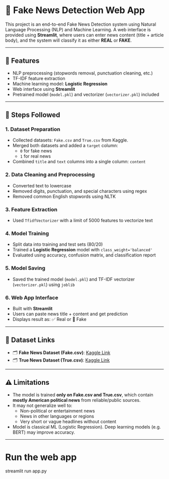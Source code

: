 # 📰 Fake News Detection Web App

This project is an end-to-end Fake News Detection system using Natural Language Processing (NLP) and Machine Learning. A web interface is provided using **Streamlit**, where users can enter news content (title + article body), and the system will classify it as either **REAL** or **FAKE**.

---

## 🚀 Features

- NLP preprocessing (stopwords removal, punctuation cleaning, etc.)
- TF-IDF feature extraction
- Machine learning model: **Logistic Regression**
- Web interface using **Streamlit**
- Pretrained model (`model.pkl`) and vectorizer (`vectorizer.pkl`) included

---

## 📌 Steps Followed

### 1. Dataset Preparation
- Collected datasets: `Fake.csv` and `True.csv` from Kaggle.
- Merged both datasets and added a `target` column:  
  - `0` for fake news  
  - `1` for real news
- Combined `title` and `text` columns into a single column: `content`

### 2. Data Cleaning and Preprocessing
- Converted text to lowercase
- Removed digits, punctuation, and special characters using regex
- Removed common English stopwords using NLTK

### 3. Feature Extraction
- Used `TfidfVectorizer` with a limit of 5000 features to vectorize text

### 4. Model Training
- Split data into training and test sets (80/20)
- Trained a **Logistic Regression** model with `class_weight='balanced'`
- Evaluated using accuracy, confusion matrix, and classification report

### 5. Model Saving
- Saved the trained model (`model.pkl`) and TF-IDF vectorizer (`vectorizer.pkl`) using `joblib`

### 6. Web App Interface
- Built with **Streamlit**
- Users can paste news title + content and get prediction
- Displays result as: ✅ Real or 🚨 Fake

---

## 📂 Dataset Links

- 🗂️ **Fake News Dataset (Fake.csv)**: [Kaggle Link](https://www.kaggle.com/datasets/clmentbisaillon/fake-and-real-news-dataset?select=Fake.csv)
- 🗂️ **True News Dataset (True.csv)**: [Kaggle Link](https://www.kaggle.com/datasets/clmentbisaillon/fake-and-real-news-dataset?select=True.csv)

---

## ⚠️ Limitations

- The model is trained **only on Fake.csv and True.csv**, which contain **mostly American political news** from reliable/public sources.
- It may not generalize well to:
  - Non-political or entertainment news
  - News in other languages or regions
  - Very short or vague headlines without content
- Model is classical ML (Logistic Regression). Deep learning models (e.g. BERT) may improve accuracy.

---

# Run the web app
streamlit run app.py
